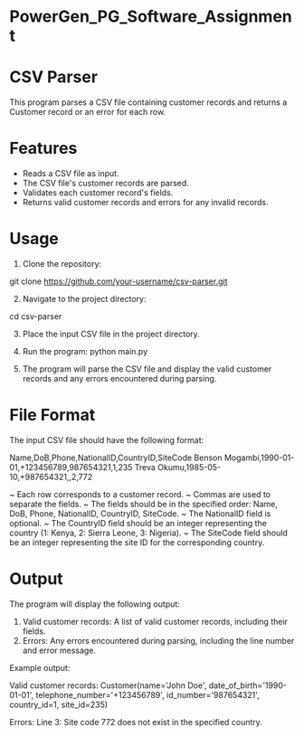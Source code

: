 # PowerGen_PG_Software_Assignment

# CSV Parser
This program parses a CSV file containing customer records and returns a Customer record or an error for each row.

# Features
- Reads a CSV file as input.
- The CSV file's customer records are parsed.
- Validates each customer record's fields.
- Returns valid customer records and errors for any invalid records.

# Usage
1. Clone the repository:

git clone https://github.com/your-username/csv-parser.git

2. Navigate to the project directory:

cd csv-parser

3. Place the input CSV file in the project directory.

4. Run the program:
python main.py

5. The program will parse the CSV file and display the valid customer records and any errors encountered during parsing.

# File Format

The input CSV file should have the following format:

Name,DoB,Phone,NationalID,CountryID,SiteCode
Benson Mogambi,1990-01-01,+123456789,987654321,1,235
Treva Okumu,1985-05-10,+987654321,,2,772

~ Each row corresponds to a customer record.
~ Commas are used to separate the fields.
~ The fields should be in the specified order: Name, DoB, Phone, NationalID, CountryID, SiteCode.
~ The NationalID field is optional.
~ The CountryID field should be an integer representing the country (1: Kenya, 2: Sierra Leone, 3: Nigeria).
~ The SiteCode field should be an integer representing the site ID for the corresponding country.

# Output

The program will display the following output:

1. Valid customer records: A list of valid customer records, including their fields.
2. Errors: Any errors encountered during parsing, including the line number and error message.

Example output:

Valid customer records:
Customer(name='John Doe', date_of_birth='1990-01-01', telephone_number='+123456789', id_number='987654321', country_id=1, site_id=235)

Errors:
Line 3: Site code 772 does not exist in the specified country.


